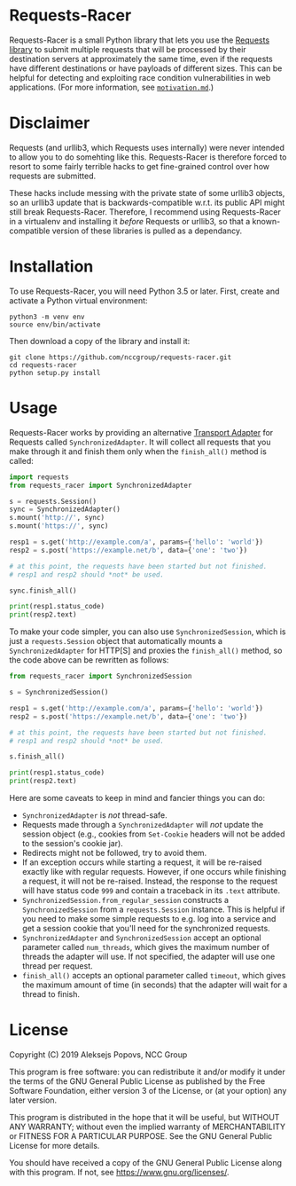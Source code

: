 # Requests-Racer

Requests-Racer is a small Python library that lets you use the [Requests library](https://requests.readthedocs.io/) to submit multiple requests that will be processed by their destination servers at approximately the same time, even if the requests have different destinations or have payloads of different sizes. This can be helpful for detecting and exploiting race condition vulnerabilities in web applications. (For more information, see [`motivation.md`](motivation.md).)

# Disclaimer

Requests (and urllib3, which Requests uses internally) were never intended to allow you to do somehting like this. Requests-Racer is therefore forced to resort to some fairly terrible hacks to get fine-grained control over how requests are submitted.

These hacks include messing with the private state of some urllib3 objects, so an urllib3 update that is backwards-compatible w.r.t. its public API might still break Requests-Racer. Therefore, I recommend using Requests-Racer in a virtualenv and installing it *before* Requests or urllib3, so that a known-compatible version of these libraries is pulled as a dependancy.

# Installation

To use Requests-Racer, you will need Python 3.5 or later. First, create and activate a Python virtual environment:

```
python3 -m venv env
source env/bin/activate
```

Then download a copy of the library and install it:

```
git clone https://github.com/nccgroup/requests-racer.git
cd requests-racer
python setup.py install
```

# Usage

Requests-Racer works by providing an alternative [Transport Adapter](https://requests.readthedocs.io/en/master/user/advanced/#transport-adapters) for Requests called `SynchronizedAdapter`. It will collect all requests that you make through it and finish them only when the `finish_all()` method is called:

```python
import requests
from requests_racer import SynchronizedAdapter

s = requests.Session()
sync = SynchronizedAdapter()
s.mount('http://', sync)
s.mount('https://', sync)

resp1 = s.get('http://example.com/a', params={'hello': 'world'})
resp2 = s.post('https://example.net/b', data={'one': 'two'})

# at this point, the requests have been started but not finished.
# resp1 and resp2 should *not* be used.

sync.finish_all()

print(resp1.status_code)
print(resp2.text)
```

To make your code simpler, you can also use `SynchronizedSession`, which is just a `requests.Session` object that automatically mounts a `SynchronizedAdapter` for HTTP[S] and proxies the `finish_all()` method, so the code above can be rewritten as follows:

```python
from requests_racer import SynchronizedSession

s = SynchronizedSession()

resp1 = s.get('http://example.com/a', params={'hello': 'world'})
resp2 = s.post('https://example.net/b', data={'one': 'two'})

# at this point, the requests have been started but not finished.
# resp1 and resp2 should *not* be used.

s.finish_all()

print(resp1.status_code)
print(resp2.text)
```

Here are some caveats to keep in mind and fancier things you can do:

- `SynchronizedAdapter` is *not* thread-safe.
- Requests made through a `SynchronizedAdapter` will *not* update the session object (e.g., cookies from `Set-Cookie` headers will not be added to the session's cookie jar).
- Redirects might not be followed, try to avoid them.
- If an exception occurs while starting a request, it will be re-raised exactly like with regular requests. However, if one occurs while finishing a request, it will not be re-raised. Instead, the response to the request will have status code `999` and contain a traceback in its `.text` attribute.
- `SynchronizedSession.from_regular_session` constructs a `SynchronizedSession` from a `requests.Session` instance. This is helpful if you need to make some simple requests to e.g. log into a service and get a session cookie that you'll need for the synchronized requests.
- `SynchronizedAdapter` and `SynchronizedSession` accept an optional parameter called `num_threads`, which gives the maximum number of threads the adapter will use. If not specified, the adapter will use one thread per request.
- `finish_all()` accepts an optional parameter called `timeout`, which gives the maximum amount of time (in seconds) that the adapter will wait for a thread to finish.

# License

Copyright (C) 2019 Aleksejs Popovs, NCC Group

This program is free software: you can redistribute it and/or modify
it under the terms of the GNU General Public License as published by
the Free Software Foundation, either version 3 of the License, or
(at your option) any later version.

This program is distributed in the hope that it will be useful,
but WITHOUT ANY WARRANTY; without even the implied warranty of
MERCHANTABILITY or FITNESS FOR A PARTICULAR PURPOSE. See the
GNU General Public License for more details.

You should have received a copy of the GNU General Public License
along with this program. If not, see <https://www.gnu.org/licenses/>.
